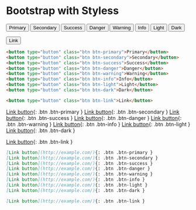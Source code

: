 <link href="https://cdn.jsdelivr.net/npm/bootstrap@5.0.0-beta2/dist/css/bootstrap.min.css" rel="stylesheet" integrity="sha384-BmbxuPwQa2lc/FVzBcNJ7UAyJxM6wuqIj61tLrc4wSX0szH/Ev+nYRRuWlolflfl" crossorigin="anonymous">

# Bootstrap with Styless
<button type="button" class="btn btn-primary">Primary</button>
<button type="button" class="btn btn-secondary">Secondary</button>
<button type="button" class="btn btn-success">Success</button>
<button type="button" class="btn btn-danger">Danger</button>
<button type="button" class="btn btn-warning">Warning</button>
<button type="button" class="btn btn-info">Info</button>
<button type="button" class="btn btn-light">Light</button>
<button type="button" class="btn btn-dark">Dark</button>

<button type="button" class="btn btn-link">Link</button>

```html
<button type="button" class="btn btn-primary">Primary</button>
<button type="button" class="btn btn-secondary">Secondary</button>
<button type="button" class="btn btn-success">Success</button>
<button type="button" class="btn btn-danger">Danger</button>
<button type="button" class="btn btn-warning">Warning</button>
<button type="button" class="btn btn-info">Info</button>
<button type="button" class="btn btn-light">Light</button>
<button type="button" class="btn btn-dark">Dark</button>

<button type="button" class="btn btn-link">Link</button>
```

[Link button](http://example.com/){: .btn .btn-primary }
[Link button](http://example.com/){: .btn .btn-secondary }
[Link button](http://example.com/){: .btn .btn-success }
[Link button](http://example.com/){: .btn .btn-danger }
[Link button](http://example.com/){: .btn .btn-warning }
[Link button](http://example.com/){: .btn .btn-info }
[Link button](http://example.com/){: .btn .btn-light }
[Link button](http://example.com/){: .btn .btn-dark }

[Link button](http://example.com/){: .btn .btn-link }

```markdown
[Link button](http://example.com/){: .btn .btn-primary }
[Link button](http://example.com/){: .btn .btn-secondary }
[Link button](http://example.com/){: .btn .btn-success }
[Link button](http://example.com/){: .btn .btn-danger }
[Link button](http://example.com/){: .btn .btn-warning }
[Link button](http://example.com/){: .btn .btn-info }
[Link button](http://example.com/){: .btn .btn-light }
[Link button](http://example.com/){: .btn .btn-dark }

[Link button](http://example.com/){: .btn .btn-link }
```
